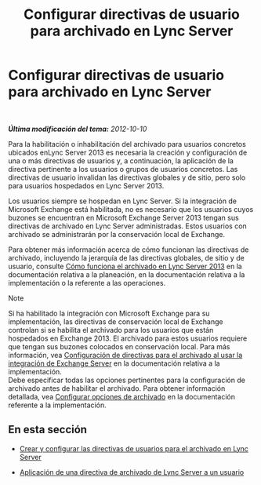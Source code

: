 ﻿---
title: Configurar directivas de usuario para archivado en Lync Server
TOCTitle: Configurar directivas de usuario para archivado en Lync Server
ms:assetid: 22d6cc76-6b5c-4a8c-bb8a-7996450ec085
ms:mtpsurl: https://technet.microsoft.com/es-es/library/JJ204742(v=OCS.15)
ms:contentKeyID: 48274676
ms.date: 01/07/2017
mtps_version: v=OCS.15
ms.translationtype: HT
---

# Configurar directivas de usuario para archivado en Lync Server

 

_**Última modificación del tema:** 2012-10-10_

Para la habilitación o inhabilitación del archivado para usuarios concretos ubicados enLync Server 2013 es necesaria la creación y configuración de una o más directivas de usuarios y, a continuación, la aplicación de la directiva pertinente a los usuarios o grupos de usuarios concretos. Las directivas de usuario invalidan las directivas globales y de sitio, pero solo para usuarios hospedados en Lync Server 2013.

Los usuarios siempre se hospedan en Lync Server. Si la integración de Microsoft Exchange está habilitada, no es necesario que los usuarios cuyos buzones se encuentran en Microsoft Exchange Server 2013 tengan sus directivas de archivado en Lync Server administradas. Estos usuarios con archivado se administrarán por la conservación local de Exchange.

Para obtener más información acerca de cómo funcionan las directivas de archivado, incluyendo la jerarquía de las directivas globales, de sitio y de usuario, consulte [Cómo funciona el archivado en Lync Server 2013](lync-server-2013-how-archiving-works.md) en la documentación relativa a la planeación, en la documentación relativa a la implementación o la referente a las operaciones.


> [!NOTE]
> Si ha habilitado la integración con Microsoft Exchange para su implementación, las directivas de conservación local de Exchange controlan si se habilita el archivado para los usuarios que están hospedados en Exchange 2013. El archivado para estos usuarios requiere que tengan sus buzones colocados en conservación local. Para más información, vea <A href="lync-server-2013-setting-up-policies-for-archiving-when-using-exchange-server-integration.md">Configuración de directivas para el archivado al usar la integración de Exchange Server</A> en la documentación relativa a la implementación.<BR>Debe especificar todas las opciones pertinentes para la configuración de archivado antes de habilitar el archivado. Para obtener información detallada, vea <A href="lync-server-2013-configuring-archiving-options.md">Configurar opciones de archivado</A> en la documentación referente a la implementación.



## En esta sección

  - [Crear y configurar las directivas de usuarios para el archivado en Lync Server](lync-server-2013-creating-and-configuring-user-policies-for-archiving-in-lync-server.md)

  - [Aplicación de una directiva de archivado de Lync Server a un usuario](lync-server-2013-applying-a-lync-server-archiving-policy-to-a-user.md)

